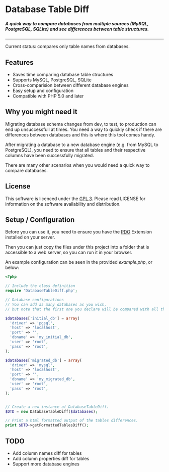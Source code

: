 # Database Table Diff
##### A quick way to compare databases from multiple sources (MySQL, PostgreSQL, SQLite) and see differences between table structures.
---
Current status: compares only table names from databases.

## Features
- Saves time comparing database table structures
- Supports MySQL, PostgreSQL, SQLite
- Cross-comparision between different database engines
- Easy setup and configuration
- Compatible with PHP 5.0 and later

## Why you might need it

Migrating database schema changes from dev, to test, to production can end up unsuccessfull at times. 
You need a way to quickly check if there are differences between databases and this is where this tool comes handy.

After migrating a database to a new database engine (e.g. from MySQL to PostgreSQL), you need to ensure that all tables and their respective columns have been successfully migrated.

There are many other scenarios when you would need a quick way to compare databases.

## License

This software is licenced under the [GPL 3](http://www.gnu.org/licenses/gpl.html). Please read LICENSE for information on the software availability and distribution.

## Setup / Configuration

Before you can use it, you need to ensure you have the [PDO](http://php.net/manual/en/book.pdo.php) Extension installed on your server.

Then you can just copy the files under this project into a folder that is accessible to a web server, so you can run it in your browser.

An example configuration can be seen in the provided *example.php*, or below:

```php
<?php

// Include the class definition
require 'DatabaseTableDiff.php';

// Database configurations
// You can add as many databases as you wish,
// but note that the first one you declare will be compared with all the rest.

$databases['initial_db'] = array(
  'driver' => 'pgsql',
  'host' => 'localhost',
  'port' => '',
  'dbname' => 'my_initial_db',
  'user' => 'root',
  'pass' => 'root',
);

$databases['migrated_db'] = array(
  'driver' => 'mysql',
  'host' => 'localhost',
  'port' => '',
  'dbname' => 'my_migrated_db',
  'user' => 'root',
  'pass' => 'root',
);


// Create a new instance of DatabaseTableDiff.
$DTD = new DatabaseTableDiff($databases);

// Print a html formatted output of the tables differences.
print $DTD->getFormattedTablesDiff();
```

## TODO

- Add column names diff for tables
- Add column properties diff for tables
- Support more database engines
